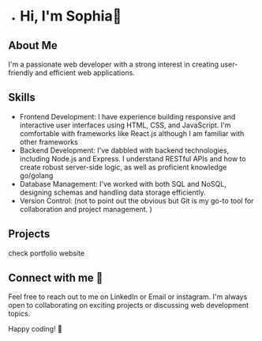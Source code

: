 - # Hi, I'm Sophia👋

## About Me
I'm a passionate web developer with a strong interest in creating user-friendly and efficient web applications. 
## Skills
- Frontend Development: I have experience building responsive and interactive user interfaces using HTML, CSS, and JavaScript. I'm comfortable with frameworks like React.js although I am familiar with other frameworks
- Backend Development: I've dabbled with backend technologies, including Node.js and Express. I understand RESTful APIs and how to create robust server-side logic, as well as proficient knowledge go/golang 
- Database Management: I've worked with both SQL and NoSQL, designing schemas and handling data storage efficiently.
- Version Control: (not to point out the obvious but Git is my go-to tool for collaboration and project management. ) 

## Projects
check portfolio website

## Connect with me 💞️
Feel free to reach out to me on LinkedIn or Email or instagram. I'm always open to collaborating on exciting projects or discussing web development topics.

Happy coding! 🚀

